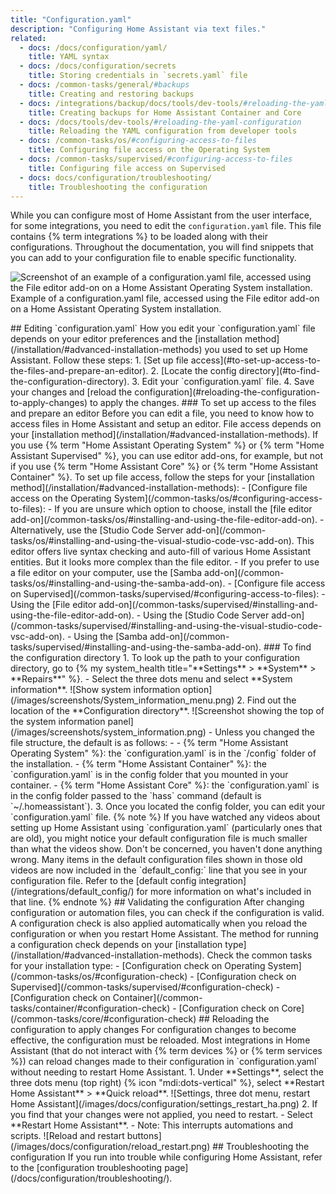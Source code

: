 ```yaml
---
title: "Configuration.yaml"
description: "Configuring Home Assistant via text files."
related:
  - docs: /docs/configuration/yaml/
    title: YAML syntax
  - docs: /docs/configuration/secrets
    title: Storing credentials in `secrets.yaml` file
  - docs: /common-tasks/general/#backups
    title: Creating and restoring backups
  - docs: /integrations/backup/docs/tools/dev-tools/#reloading-the-yaml-configuration
    title: Creating backups for Home Assistant Container and Core
  - docs: /docs/tools/dev-tools/#reloading-the-yaml-configuration
    title: Reloading the YAML configuration from developer tools
  - docs: /common-tasks/os/#configuring-access-to-files
    title: Configuring file access on the Operating System
  - docs: /common-tasks/supervised/#configuring-access-to-files
    title: Configuring file access on Supervised
  - docs: docs/configuration/troubleshooting/
    title: Troubleshooting the configuration
---
```

While you can configure most of Home Assistant from the user interface, for some integrations, you need to edit the `configuration.yaml` file.
This file contains {% term integrations %} to be loaded along with their configurations. Throughout the documentation, you will find snippets that you can add to your configuration file to enable specific functionality.
<p class='img'>
<img src='/images/docs/configuration/config-yaml_via-file-editor.png' alt='Screenshot of an example of a configuration.yaml file, accessed using the File editor add-on on a Home Assistant Operating System installation.'>
Example of a configuration.yaml file, accessed using the File editor add-on on a Home Assistant Operating System installation.
</p>
## Editing `configuration.yaml`
How you edit your `configuration.yaml` file depends on your editor preferences and the [installation method](/installation/#advanced-installation-methods) you used to set up Home Assistant. Follow these steps:
1. [Set up file access](#to-set-up-access-to-the-files-and-prepare-an-editor).
2. [Locate the config directory](#to-find-the-configuration-directory).
3. Edit your `configuration.yaml` file.
4. Save your changes and [reload the configuration](#reloading-the-configuration-to-apply-changes) to apply the changes.
### To set up access to the files and prepare an editor
Before you can edit a file, you need to know how to access files in Home Assistant and setup an editor.
File access depends on your [installation method](/installation/#advanced-installation-methods). If you use {% term "Home Assistant Operating System" %} or {% term "Home Assistant Supervised" %}, you can use editor add-ons, for example, but not if you use {% term "Home Assistant Core" %} or {% term "Home Assistant Container" %}.
To set up file access, follow the steps for your [installation method](/installation/#advanced-installation-methods):
- [Configure file access on the Operating System](/common-tasks/os/#configuring-access-to-files):
  - If you are unsure which option to choose, install the [file editor add-on](/common-tasks/os/#installing-and-using-the-file-editor-add-on).
  - Alternatively, use the [Studio Code Server add-on](/common-tasks/os/#installing-and-using-the-visual-studio-code-vsc-add-on). This editor offers live syntax checking and auto-fill of various Home Assistant entities. But it looks more complex than the file editor.
  - If you prefer to use a file editor on your computer, use the [Samba add-on](/common-tasks/os/#installing-and-using-the-samba-add-on).
- [Configure file access on Supervised](/common-tasks/supervised/#configuring-access-to-files):
  - Using the [File editor add-on](/common-tasks/supervised/#installing-and-using-the-file-editor-add-on).
  - Using the [Studio Code Server add-on](/common-tasks/supervised/#installing-and-using-the-visual-studio-code-vsc-add-on).
  - Using the [Samba add-on](/common-tasks/supervised/#installing-and-using-the-samba-add-on).
### To find the configuration directory
1. To look up the path to your configuration directory, go to {% my system_health title="**Settings** > **System** > **Repairs**" %}.
   - Select the three dots menu and select **System information**.
    ![Show system information option](/images/screenshots/System_information_menu.png)
2. Find out the location of the **Configuration directory**.
    ![Screenshot showing the top of the system information panel](/images/screenshots/system_information.png)
   - Unless you changed the file structure, the default is as follows:     -
     - {% term "Home Assistant Operating System" %}: the `configuration.yaml` is in the `/config` folder of the installation.
     - {% term "Home Assistant Container" %}: the `configuration.yaml` is in the config folder that you mounted in your container.
     - {% term "Home Assistant Core" %}: the `configuration.yaml` is in the config folder passed to the `hass` command (default is `~/.homeassistant`).
3. Once you located the config folder, you can edit your `configuration.yaml` file.
{% note %}
If you have watched any videos about setting up Home Assistant using `configuration.yaml` (particularly ones that are old), you might notice your default configuration file is much smaller than what the videos show. Don't be concerned, you haven't done anything wrong. Many items in the default configuration files shown in those old videos are now included in the `default_config:` line that you see in your configuration file. Refer to the [default config integration](/integrations/default_config/) for more information on what's included in that line.
{% endnote %}
## Validating the configuration
After changing configuration or automation files, you can check if the configuration is valid. A configuration check is also applied automatically when you reload the configuration or when you restart Home Assistant.
The method for running a configuration check depends on your [installation type](/installation/#advanced-installation-methods). Check the common tasks for your installation type:
- [Configuration check on Operating System](/common-tasks/os/#configuration-check)
- [Configuration check on Supervised](/common-tasks/supervised/#configuration-check)
- [Configuration check on Container](/common-tasks/container/#configuration-check)
- [Configuration check on Core](/common-tasks/core/#configuration-check)
## Reloading the configuration to apply changes
For configuration changes to become effective, the configuration must be reloaded. Most integrations in Home Assistant (that do not interact with {% term devices %} or {% term services %}) can reload changes made to their configuration in `configuration.yaml` without needing to restart Home Assistant.
1. Under **Settings**, select the three dots menu (top right) {% icon "mdi:dots-vertical" %}, select **Restart Home Assistant** > **Quick reload**.
   ![Settings, three dot menu, restart Home Assistant](/images/docs/configuration/settings_restart_ha.png)
2. If you find that your changes were not applied, you need to restart.
   - Select **Restart Home Assistant**.
   - Note: This interrupts automations and scripts.
   ![Reload and restart buttons](/images/docs/configuration/reload_restart.png)
## Troubleshooting the configuration
If you run into trouble while configuring Home Assistant, refer to the [configuration troubleshooting page](/docs/configuration/troubleshooting/).